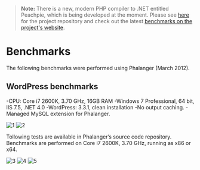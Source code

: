> **Note:** There is a new, modern PHP compiler to .NET entitled Peachpie, which is being developed at the moment. Please see [here](www.github.com/iolevel/peachpie) for the project repository and check out the latest [benchmarks on the project's website](http://peachpie.io/benchmarks).

# Benchmarks
The following benchmarks were performed using Phalanger (March 2012).

## WordPress benchmarks
-CPU: Core i7 2600K, 3.70 GHz, 16GB RAM
-Windows 7 Professional, 64 bit, IIS 7.5, .NET 4.0
-WordPress: 3.3.1, clean installation
-No output caching.
-Managed MySQL extension for Phalanger.

![1](https://github.com/bfistein/Phalanger/blob/master/docs/blog/1.png)
![2](https://github.com/bfistein/Phalanger/blob/master/docs/blog/2.png)

Tollowing tests are available in Phalanger’s source code repository. Benchmarks are performed on Core i7 2600K, 3.70 GHz, running as x86 or x64.

![3](https://github.com/bfistein/Phalanger/blob/master/docs/blog/3.png)
![4](https://github.com/bfistein/Phalanger/blob/master/docs/blog/4.png)
![5](https://github.com/bfistein/Phalanger/blob/master/docs/blog/5.png)

